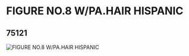 # FIGURE NO.8 W/PA.HAIR HISPANIC
## 75121
![FIGURE NO.8 W/PA.HAIR HISPANIC](https://lc-www-live-s.legocdn.com/media/bricks/5/2/4667659.jpg)